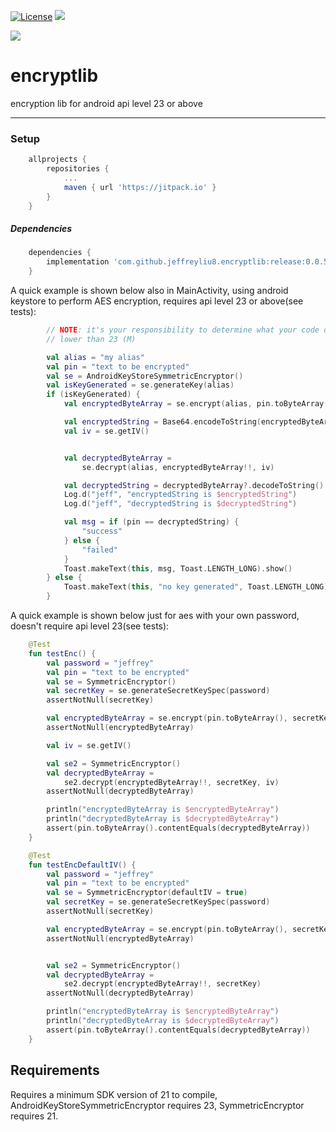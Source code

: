 [![License](https://img.shields.io/badge/license-Apache%202-blue.svg)](https://www.apache.org/licenses/LICENSE-2.0)
[![](https://jitpack.io/v/jeffreyliu8/encryptlib.svg)](https://jitpack.io/#jeffreyliu8/encryptlib)

[![](https://www.buymeacoffee.com/assets/img/custom_images/orange_img.png)](https://www.buymeacoffee.com/jeffliu)

# encryptlib
encryption lib for android api level 23 or above


----------------

### Setup
```groovy
	allprojects {
		repositories {
			...
			maven { url 'https://jitpack.io' }
		}
	}
```


##### Dependencies
```groovy
	dependencies {
		implementation 'com.github.jeffreyliu8.encryptlib:release:0.0.5'
	}
```

A quick example is shown below also in MainActivity, using android keystore to perform AES encryption, requires api level 23 or above(see tests):

```kotlin
    	// NOTE: it's your responsibility to determine what your code do when api level is
        // lower than 23 (M)

        val alias = "my alias"
        val pin = "text to be encrypted"
        val se = AndroidKeyStoreSymmetricEncryptor()
        val isKeyGenerated = se.generateKey(alias)
        if (isKeyGenerated) {
            val encryptedByteArray = se.encrypt(alias, pin.toByteArray())

            val encryptedString = Base64.encodeToString(encryptedByteArray, Base64.DEFAULT)
            val iv = se.getIV()


            val decryptedByteArray =
                se.decrypt(alias, encryptedByteArray!!, iv)

            val decryptedString = decryptedByteArray?.decodeToString()
            Log.d("jeff", "encryptedString is $encryptedString")
            Log.d("jeff", "decryptedString is $decryptedString")

            val msg = if (pin == decryptedString) {
                "success"
            } else {
                "failed"
            }
            Toast.makeText(this, msg, Toast.LENGTH_LONG).show()
        } else {
            Toast.makeText(this, "no key generated", Toast.LENGTH_LONG).show()
        }
```

A quick example is shown below just for aes with your own password, doesn't require api level 23(see tests):

```kotlin
    @Test
    fun testEnc() {
        val password = "jeffrey"
        val pin = "text to be encrypted"
        val se = SymmetricEncryptor()
        val secretKey = se.generateSecretKeySpec(password)
        assertNotNull(secretKey)

        val encryptedByteArray = se.encrypt(pin.toByteArray(), secretKey!!)
        assertNotNull(encryptedByteArray)

        val iv = se.getIV()

        val se2 = SymmetricEncryptor()
        val decryptedByteArray =
            se2.decrypt(encryptedByteArray!!, secretKey, iv)
        assertNotNull(decryptedByteArray)

        println("encryptedByteArray is $encryptedByteArray")
        println("decryptedByteArray is $decryptedByteArray")
        assert(pin.toByteArray().contentEquals(decryptedByteArray))
    }

    @Test
    fun testEncDefaultIV() {
        val password = "jeffrey"
        val pin = "text to be encrypted"
        val se = SymmetricEncryptor(defaultIV = true)
        val secretKey = se.generateSecretKeySpec(password)
        assertNotNull(secretKey)

        val encryptedByteArray = se.encrypt(pin.toByteArray(), secretKey!!)
        assertNotNull(encryptedByteArray)


        val se2 = SymmetricEncryptor()
        val decryptedByteArray =
            se2.decrypt(encryptedByteArray!!, secretKey)
        assertNotNull(decryptedByteArray)

        println("encryptedByteArray is $encryptedByteArray")
        println("decryptedByteArray is $decryptedByteArray")
        assert(pin.toByteArray().contentEquals(decryptedByteArray))
    }
```


Requirements
--------------
Requires a minimum SDK version of 21 to compile, AndroidKeyStoreSymmetricEncryptor requires 23, SymmetricEncryptor requires 21.
